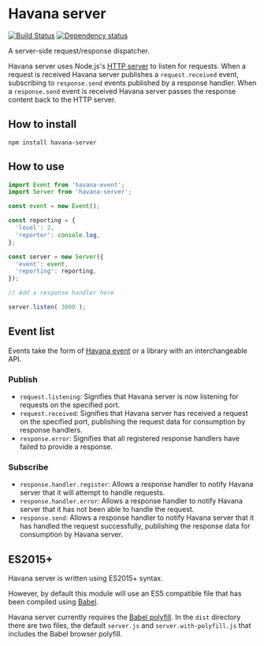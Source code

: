 # Havana server

[![Build Status](https://travis-ci.org/colinmeinke/havana-server.svg?branch=master)](https://travis-ci.org/colinmeinke/havana-server)
[![Dependency status](https://david-dm.org/colinmeinke/havana-server.svg)](https://david-dm.org/colinmeinke/havana-server.svg)

A server-side request/response dispatcher.

Havana server uses Node.js's
[HTTP server](https://nodejs.org/api/http.html)
to listen for requests. When a request is received Havana
server publishes a `request.received` event, subscribing
to `response.send` events published by a response handler.
When a `response.send` event is received Havana server
passes the response content back to the HTTP server.

## How to install

```
npm install havana-server
```

## How to use

```javascript
import Event from 'havana-event';
import Server from 'havana-server';

const event = new Event();

const reporting = {
  'level': 2, 
  'reporter': console.log,
};

const server = new Server({
  'event': event,
  'reporting': reporting,
});

// Add a response handler here

server.listen( 3000 );
```

## Event list

Events take the form of
[Havana event](https://github.com/colinmeinke/havana-event)
or a library with an interchangeable API.

### Publish

- `request.listening`: Signifies that Havana server is
  now listening for requests on the specified port.
- `request.received`: Signifies that Havana server has
  received a request on the specified port, publishing
  the request data for consumption by response handlers.
- `response.error`: Signifies that all registered response
  handlers have failed to provide a response.

### Subscribe

- `response.handler.register`: Allows a response handler to
  notify Havana server that it will attempt to handle
  requests.
- `response.handler.error`: Allows a response handler to
  notify Havana server that it has not been able to
  handle the request.
- `response.send`: Allows a response handler to notify
  Havana server that it has handled the request
  successfully, publishing the response data for consumption
  by Havana server.

## ES2015+

Havana server is written using ES2015+ syntax.

However, by default this module will use an ES5
compatible file that has been compiled using
[Babel](https://babeljs.io).

Havana server currently requires the 
[Babel polyfill](https://babeljs.io/docs/usage/polyfill).
In the `dist` directory there are two files, the default
`server.js` and `server.with-polyfill.js` that includes
the Babel browser polyfill.

